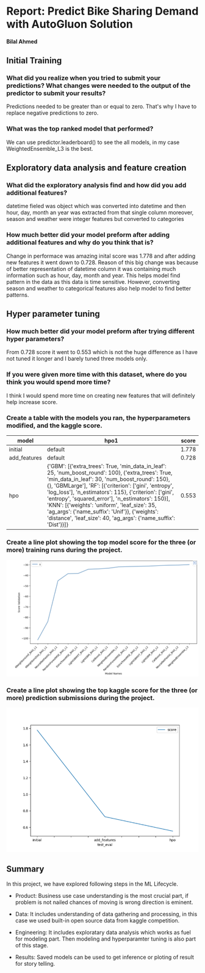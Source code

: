 # Report: Predict Bike Sharing Demand with AutoGluon Solution
#### Bilal Ahmed

## Initial Training
### What did you realize when you tried to submit your predictions? What changes were needed to the output of the predictor to submit your results?
 Predictions needed to be greater than or equal to zero. That's why I have to replace negative predictions to zero.

### What was the top ranked model that performed?
We can use predictor.leaderboard() to see the all models, in my case WeightedEnsemble_L3 is the best.

## Exploratory data analysis and feature creation
### What did the exploratory analysis find and how did you add additional features?
datetime fieled was object which was converted into datetime and then hour, day, month an year was extracted from that single column
moreover, season and weather were integer features but converted to categories

### How much better did your model preform after adding additional features and why do you think that is?
Change in performace was amazing inital score was 1.778 and after adding new features it went down to 0.728.
Reason of this big change was because of better representation of datetime column it was containing much information such as hour, day, month and year. This helps model find pattern in the data as this data is time sensitive. However, converting season and weather to categorical features also help model to find better patterns.

## Hyper parameter tuning
### How much better did your model preform after trying different hyper parameters?
From 0.728 score it went to 0.553 which is not the huge difference as I have not tuned it longer and I barely tuned three models only.

### If you were given more time with this dataset, where do you think you would spend more time?
I think I would spend more time on creating new features that will definitely help increase score.

### Create a table with the models you ran, the hyperparameters modified, and the kaggle score.
|model|hpo1|score|
|--|--|--|
|initial|default|1.778|
|add_features|default|0.728|
|hpo|{'GBM': [{'extra_trees': True, 'min_data_in_leaf': 25, 'num_boost_round': 100}, {'extra_trees': True, 'min_data_in_leaf': 30, 'num_boost_round': 150}, {}, 'GBMLarge'], 'RF': [{'criterion': ['gini', 'entropy', 'log_loss'], 'n_estimators': 115}, {'criterion': ['gini', 'entropy', 'squared_error'], 'n_estimators': 150}], 'KNN': [{'weights': 'uniform', 'leaf_size': 35, 'ag_args': {'name_suffix': 'Unif'}}, {'weights': 'distance', 'leaf_size': 40, 'ag_args': {'name_suffix': 'Dist'}}]}|0.553|

### Create a line plot showing the top model score for the three (or more) training runs during the project.

![Train Scores New Features](img/new_features_score.png)

### Create a line plot showing the top kaggle score for the three (or more) prediction submissions during the project.

![Model Scores Kaggle](img/model_test_score.png)

## Summary
In this project, we have explored following steps in the ML Lifecycle.

* Product: Business use case understanding is the most crucial part, if problem is not nailed chances of moving is wrong direction is eminent.

* Data: It includes understanding of data gathering and processing, in this case we used built-in open source data from kaggle competition.

* Engineering: It includes exploratary data analysis which works as fuel for modeling part. Then modeling and hyperparamter tuning is also part of this stage.

* Results: Saved models can be used to get inference or ploting of result for story telling.

